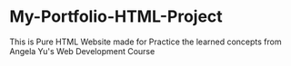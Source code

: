 # My-Portfolio-HTML-Project
This is Pure HTML Website made for Practice the learned concepts from Angela Yu's Web Development Course
